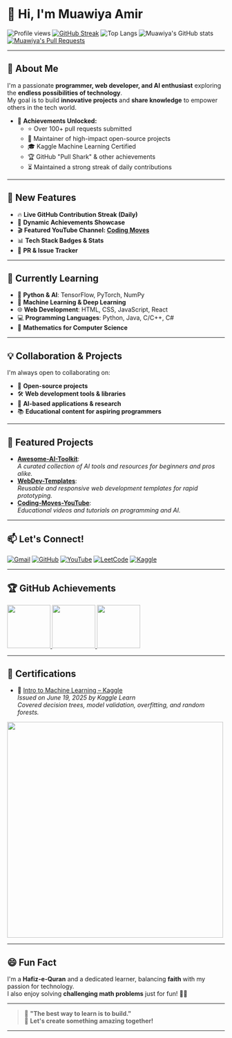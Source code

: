 # 👋 Hi, I'm Muawiya Amir

![Profile views](https://komarev.com/ghpvc/?username=Muawiya-contact&color=blue)
[![GitHub Streak](https://streak-stats.demolab.com/?user=Muawiya-contact&theme=algolia)](https://git.io/streak-stats)
![Top Langs](https://github-readme-stats.vercel.app/api/top-langs/?username=Muawiya-contact&layout=compact&theme=algolia)
![Muawiya's GitHub stats](https://github-readme-stats.vercel.app/api?username=Muawiya-contact&show_icons=true&theme=algolia)
[![Muawiya's Pull Requests](https://img.shields.io/badge/PRs%20Submitted-100%2B-blue?style=flat&logo=github)](https://github.com/search?q=author%3AMuawiya-contact+is%3Apr)

---

## 👀 About Me

I'm a passionate **programmer, web developer, and AI enthusiast** exploring the **endless possibilities of technology**.  
My goal is to build **innovative projects** and **share knowledge** to empower others in the tech world.

- 🚩 **Achievements Unlocked:**  
  - ⭐ Over 100+ pull requests submitted  
  - 🥇 Maintainer of high-impact open-source projects  
  - 🎓 Kaggle Machine Learning Certified  
  - 🏆 GitHub "Pull Shark" & other achievements  
  - ⏳ Maintained a strong streak of daily contributions

---

## 🚀 New Features

- 🔥 **Live GitHub Contribution Streak (Daily)**
- 🏅 **Dynamic Achievements Showcase**
- 🎬 **Featured YouTube Channel: [Coding Moves](https://www.youtube.com/@Coding_Moves)**
- 📊 **Tech Stack Badges & Stats**
- 📝 **PR & Issue Tracker**

---

## 🌱 Currently Learning

- 🧠 **Python & AI**: TensorFlow, PyTorch, NumPy
- 🤖 **Machine Learning & Deep Learning**
- 🌐 **Web Development**: HTML, CSS, JavaScript, React
- 💻 **Programming Languages**: Python, Java, C/C++, C#
- 📐 **Mathematics for Computer Science**

---

## 💡 Collaboration & Projects

I'm always open to collaborating on:
- 🚀 **Open-source projects**
- 🛠 **Web development tools & libraries**
- 🤖 **AI-based applications & research**
- 📚 **Educational content for aspiring programmers**

---

## 📌 Featured Projects

- [**Awesome-AI-Toolkit**](https://github.com/Muawiya-contact/Awesome-AI-Toolkit):  
  _A curated collection of AI tools and resources for beginners and pros alike._
- [**WebDev-Templates**](https://github.com/Muawiya-contact/WebDev-Templates):  
  _Reusable and responsive web development templates for rapid prototyping._
- [**Coding-Moves-YouTube**](https://www.youtube.com/@Coding_Moves):  
  _Educational videos and tutorials on programming and AI._

---

## 📫 Let's Connect!

[![Gmail](https://img.shields.io/badge/email-contactmuawia@gmail.com-red?style=flat&logo=gmail)](mailto:contactmuawia@gmail.com)
[![GitHub](https://img.shields.io/badge/GitHub-%40Muawiya--contact-181717?style=flat&logo=github)](https://github.com/Muawiya-contact)
[![YouTube](https://img.shields.io/badge/YouTube-Coding%20Moves-FF0000?style=flat&logo=youtube)](https://www.youtube.com/@Coding_Moves)
[![LeetCode](https://img.shields.io/badge/LeetCode-Moavia_Amir-orange?style=flat&logo=leetcode)](https://leetcode.com/u/Moavia_Amir/)
[![Kaggle](https://img.shields.io/badge/Kaggle-Moavia%20Amir-blue?style=flat&logo=kaggle)](https://www.kaggle.com/moaviaamir)

---

## 🏆 GitHub Achievements

<a href="https://github.com/users/Muawiya-contact/achievements/pull-shark">
  <img src="https://github.githubassets.com/images/modules/profile/achievements/pull-shark-default.png" width="100">
</a>
<a href="https://github.com/users/Muawiya-contact/achievements/yolo">
  <img src="https://github.githubassets.com/images/modules/profile/achievements/yolo-default.png" width="100">
</a>
<a href="https://github.com/users/Muawiya-contact/achievements/arctic-code-vault-contributor">
  <img src="https://github.githubassets.com/images/modules/profile/achievements/arctic-code-vault-contributor-default.png" width="100">
</a>

---

## 📜 Certifications

- 🧠 [Intro to Machine Learning – Kaggle](https://www.kaggle.com/learn/intro-to-machine-learning)  
  *Issued on June 19, 2025 by Kaggle Learn*  
  *Covered decision trees, model validation, overfitting, and random forests.*

<img src="https://raw.githubusercontent.com/Muawiya-contact/certificates/main/Kaggle-Intro-ML.png" width="500"/>

---

## 😄 Fun Fact

I'm a **Hafiz-e-Quran** and a dedicated learner, balancing **faith** with my passion for technology.  
I also enjoy solving **challenging math problems** just for fun! 🧠✨

---

> 🔹 **"The best way to learn is to build."**  
> 🔹 **Let's create something amazing together!**

---

<!---
Muawiya-contact/Muawiya-contact is a ✨ special ✨ repository because its `README.md` (this file) appears on your GitHub profile.
You can click the Preview link to take a look at your changes.
-->
